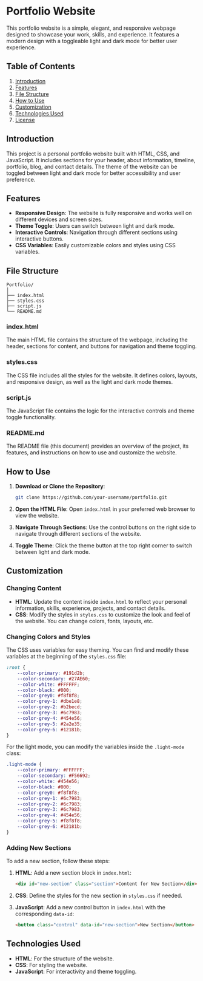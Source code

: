 # Portfolio Website

This portfolio website is a simple, elegant, and responsive webpage designed to showcase your work, skills, and experience. It features a modern design with a toggleable light and dark mode for better user experience.

## Table of Contents

1. [Introduction](#introduction)
2. [Features](#features)
3. [File Structure](#file-structure)
4. [How to Use](#how-to-use)
5. [Customization](#customization)
6. [Technologies Used](#technologies-used)
7. [License](#license)

## Introduction

This project is a personal portfolio website built with HTML, CSS, and JavaScript. It includes sections for your header, about information, timeline, portfolio, blog, and contact details. The theme of the website can be toggled between light and dark mode for better accessibility and user preference.

## Features

- **Responsive Design**: The website is fully responsive and works well on different devices and screen sizes.
- **Theme Toggle**: Users can switch between light and dark mode.
- **Interactive Controls**: Navigation through different sections using interactive buttons.
- **CSS Variables**: Easily customizable colors and styles using CSS variables.

## File Structure

```plaintext
Portfolio/
│
├── index.html
├── styles.css
├── script.js
└── README.md
```

### index.html

The main HTML file contains the structure of the webpage, including the header, sections for content, and buttons for navigation and theme toggling.

### styles.css

The CSS file includes all the styles for the website. It defines colors, layouts, and responsive design, as well as the light and dark mode themes.

### script.js

The JavaScript file contains the logic for the interactive controls and theme toggle functionality.

### README.md

The README file (this document) provides an overview of the project, its features, and instructions on how to use and customize the website.

## How to Use

1. **Download or Clone the Repository**: 
   ```bash
   git clone https://github.com/your-username/portfolio.git
   ```
2. **Open the HTML File**: Open `index.html` in your preferred web browser to view the website.

3. **Navigate Through Sections**: Use the control buttons on the right side to navigate through different sections of the website.

4. **Toggle Theme**: Click the theme button at the top right corner to switch between light and dark mode.

## Customization

### Changing Content

- **HTML**: Update the content inside `index.html` to reflect your personal information, skills, experience, projects, and contact details.
- **CSS**: Modify the styles in `styles.css` to customize the look and feel of the website. You can change colors, fonts, layouts, etc.

### Changing Colors and Styles

The CSS uses variables for easy theming. You can find and modify these variables at the beginning of the `styles.css` file:

```css
:root {
    --color-primary: #191d2b;
    --color-secondary: #27AE60;
    --color-white: #FFFFFF;
    --color-black: #000;
    --color-grey0: #f8f8f8;
    --color-grey-1: #dbe1e8;
    --color-grey-2: #b2becd;
    --color-grey-3: #6c7983;
    --color-grey-4: #454e56;
    --color-grey-5: #2a2e35;
    --color-grey-6: #12181b;
}
```

For the light mode, you can modify the variables inside the `.light-mode` class:

```css
.light-mode {
    --color-primary: #FFFFFF;
    --color-secondary: #F56692;
    --color-white: #454e56;
    --color-black: #000;
    --color-grey0: #f8f8f8;
    --color-grey-1: #6c7983;
    --color-grey-2: #6c7983;
    --color-grey-3: #6c7983;
    --color-grey-4: #454e56;
    --color-grey-5: #f8f8f8;
    --color-grey-6: #12181b;
}
```

### Adding New Sections

To add a new section, follow these steps:

1. **HTML**: Add a new section block in `index.html`:

    ```html
    <div id="new-section" class="section">Content for New Section</div>
    ```

2. **CSS**: Define the styles for the new section in `styles.css` if needed.

3. **JavaScript**: Add a new control button in `index.html` with the corresponding `data-id`:

    ```html
    <button class="control" data-id="new-section">New Section</button>
    ```

## Technologies Used

- **HTML**: For the structure of the website.
- **CSS**: For styling the website.
- **JavaScript**: For interactivity and theme toggling.
